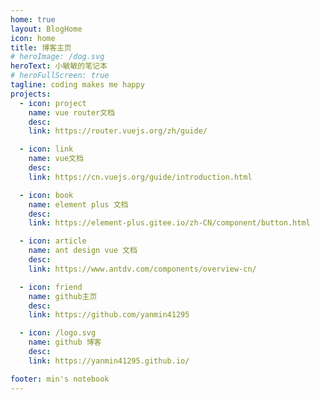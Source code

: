 ```yaml
---
home: true
layout: BlogHome
icon: home
title: 博客主页
# heroImage: /dog.svg
heroText: 小敏敏的笔记本
# heroFullScreen: true
tagline: coding makes me happy
projects:
  - icon: project
    name: vue router文档
    desc:
    link: https://router.vuejs.org/zh/guide/

  - icon: link
    name: vue文档
    desc:
    link: https://cn.vuejs.org/guide/introduction.html

  - icon: book
    name: element plus 文档
    desc: 
    link: https://element-plus.gitee.io/zh-CN/component/button.html

  - icon: article
    name: ant design vue 文档
    desc: 
    link: https://www.antdv.com/components/overview-cn/

  - icon: friend
    name: github主页
    desc: 
    link: https://github.com/yanmin41295

  - icon: /logo.svg
    name: github 博客
    desc: 
    link: https://yanmin41295.github.io/

footer: min's notebook
---
```

